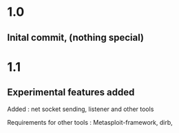 # 1.0
## Inital commit, (nothing special)
# 1.1
## Experimental features added
  

Added : net socket sending, listener and other tools


Requirements for other tools : Metasploit-framework, dirb, 
